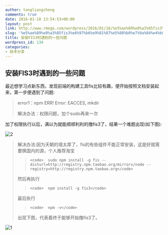 ```yaml
---
author: tangliangcheng
comments: true
date: 2016-01-18 13:54:53+00:00
layout: post
link: http://www.rmogo.com/wordpress/2016/01/18/%e5%ae%89%e8%a3%85fis3%e6%97%b6%e9%81%87%e5%88%b0%e7%9a%84%e4%b8%80%e4%ba%9b%e9%97%ae%e9%a2%98/
slug: '%e5%ae%89%e8%a3%85fis3%e6%97%b6%e9%81%87%e5%88%b0%e7%9a%84%e4%b8%80%e4%ba%9b%e9%97%ae%e9%a2%98'
title: 安装FIS3时遇到的一些问题
wordpress_id: 134
categories:
- 技术分享
---
```


## 安装FIS3时遇到的一些问题


最近想学习点新东西，发现前端的构建工具fis比较有趣，便开始按照文档安装起来，第一步便遇到了问题:




<blockquote>error1：npm ERR! Error: EACCES, mkdir

解决办法：权限问题，加个sudo再来一次</blockquote>


加了权限执行以后，满以为就能顺顺利利的撸fis3了，结果一个难题出现(如下图):

![2](http://115.28.108.2/wordpress/wp-content/uploads/2016/01/2.png)


<blockquote>解决办法:因为天朝的墙太厚了，fis的有些组件不能正常安装，这是好就需要换国内的源，个人推荐淘宝

>     
>     <code>  sudo npm install -g fis --disturl=http://registry.npm.taobao.org/mirrors/node --registry=http://registry.npm.taobao.org</code>
> 
> 
然后再执行

>     
>     <code>  npm install -g fis3</code>
> 
> 
最后执行

>     
>     <code>  npm -v</code>
> 
> 
出现下图，代表着终于能够开始撸fis3了。</blockquote>


![1](http://115.28.108.2/wordpress/wp-content/uploads/2016/01/1.png)
